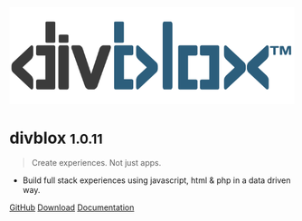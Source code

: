 <!-- _coverpage.md -->

![logo](_media/divblox-logo-1.png)

# divblox <small>1.0.11</small>

> Create experiences. Not just apps.

- Build full stack experiences using javascript, html & php in a data driven way.

[GitHub](https://github.com/divblox/divblox/)
[Download](https://github.com/divblox/divblox/)
[Documentation](#what-is-divblox)
